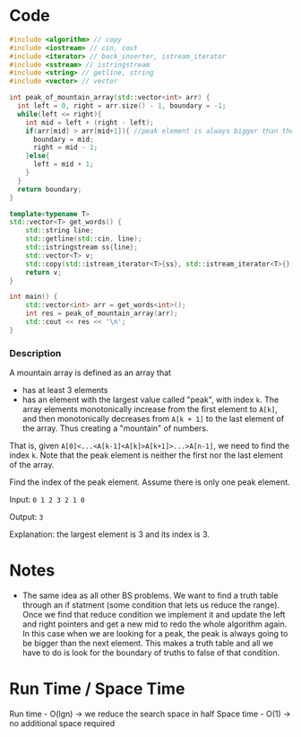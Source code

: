 # Code
```C++
#include <algorithm> // copy
#include <iostream> // cin, cout
#include <iterator> // back_inserter, istream_iterator
#include <sstream> // istringstream
#include <string> // getline, string
#include <vector> // vector

int peak_of_mountain_array(std::vector<int> arr) {
  int left = 0, right = arr.size() - 1, boundary = -1;
  while(left <= right){
    int mid = left + (right - left);
    if(arr[mid] > arr[mid+1]){ //peak element is always bigger than the next element
      boundary = mid;
      right = mid - 1;
    }else{
      left = mid + 1;
    }
  }
  return boundary;
}

template<typename T>
std::vector<T> get_words() {
    std::string line;
    std::getline(std::cin, line);
    std::istringstream ss{line};
    std::vector<T> v;
    std::copy(std::istream_iterator<T>{ss}, std::istream_iterator<T>{}, std::back_inserter(v));
    return v;
}

int main() {
    std::vector<int> arr = get_words<int>();
    int res = peak_of_mountain_array(arr);
    std::cout << res << '\n';
}
```

### Description
A mountain array is defined as an array that

-   has at least 3 elements
-   has an element with the largest value called "peak", with index `k`. The array elements monotonically increase from the first element to `A[k]`, and then monotonically decreases from `A[k + 1]` to the last element of the array. Thus creating a "mountain" of numbers.

That is, given `A[0]<...<A[k-1]<A[k]>A[k+1]>...>A[n-1]`, we need to find the index `k`. Note that the peak element is neither the first nor the last element of the array.

Find the index of the peak element. Assume there is only one peak element.

Input: `0 1 2 3 2 1 0`

Output: `3`

Explanation: the largest element is 3 and its index is 3.

# Notes
- The same idea as all other BS problems. We want to find a truth table through an if statment (some condition that lets us reduce the range). Once we find that reduce condition we implement it and update the left and right pointers and get a new mid to redo the whole algorithm again. In this case when we are looking for a peak, the peak is always going to be bigger than the next element. This makes a truth table and all we have to do is look for the boundary of truths to false of that condition.  

# Run Time / Space Time
Run time - O(lgn) -> we reduce the search space in half
Space time - O(1) -> no additional space required